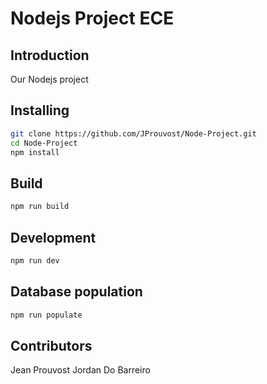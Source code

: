 # Nodejs Project ECE

## Introduction

Our Nodejs project

## Installing

```bash
git clone https://github.com/JProuvost/Node-Project.git
cd Node-Project
npm install
```

## Build

```bash
npm run build
```

## Development

```bash
npm run dev
```

## Database population

```bash
npm run populate
```

## Contributors

Jean Prouvost
Jordan Do Barreiro
